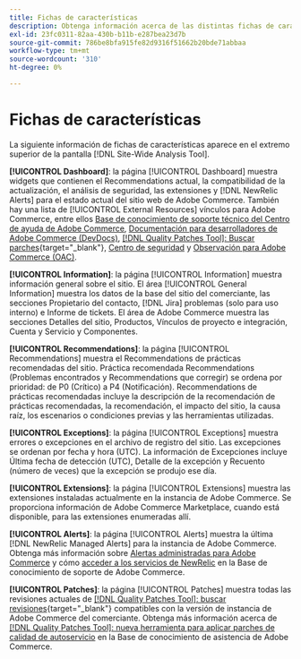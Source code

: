 ```yaml
---
title: Fichas de características
description: Obtenga información acerca de las distintas fichas de características en  [!DNL Site-Wide Analysis Tool]
exl-id: 23fc0311-82aa-430b-b11b-e287bea23d7b
source-git-commit: 786be8bfa915fe82d9316f51662b20bde71abbaa
workflow-type: tm+mt
source-wordcount: '310'
ht-degree: 0%

---
```


# Fichas de características

La siguiente información de fichas de características aparece en el extremo superior de la pantalla [!DNL Site-Wide Analysis Tool].

**[!UICONTROL Dashboard]**: la página [!UICONTROL Dashboard] muestra widgets que contienen el Recommendations actual, la compatibilidad de la actualización, el análisis de seguridad, las extensiones y [!DNL NewRelic Alerts] para el estado actual del sitio web de Adobe Commerce. También hay una lista de [!UICONTROL External Resources] vínculos para Adobe Commerce, entre ellos [Base de conocimiento de soporte técnico del Centro de ayuda de Adobe Commerce](https://experienceleague.adobe.com/docs/commerce-knowledge-base/kb/overview.html), [Documentación para desarrolladores de Adobe Commerce (DevDocs)](https://developer.adobe.com/commerce/docs/), [[!DNL Quality Patches Tool]: Buscar parches](https://experienceleague.adobe.com/tools/commerce-quality-patches/index.html){target="_blank"}, [Centro de seguridad](https://helpx.adobe.com/security.html) y [Observación para Adobe Commerce (OAC)](https://experienceleague.adobe.com/docs/commerce-operations/tools/observation-for-adobe-commerce/intro.html).

**[!UICONTROL Information]**: la página [!UICONTROL Information] muestra información general sobre el sitio.
El área [!UICONTROL General Information] muestra los datos de la base del sitio del comerciante, las secciones Propietario del contacto, [!DNL Jira] problemas (solo para uso interno) e Informe de tickets.
El área de Adobe Commerce muestra las secciones Detalles del sitio, Productos, Vínculos de proyecto e integración, Cuenta y Servicio y Componentes.

**[!UICONTROL Recommendations]**: la página [!UICONTROL Recommendations] muestra el Recommendations de prácticas recomendadas del sitio. Práctica recomendada Recommendations (Problemas encontrados y Recommendations que corregir) se ordena por prioridad: de P0 (Crítico) a P4 (Notificación).
Recommendations de prácticas recomendadas incluye la descripción de la recomendación de prácticas recomendadas, la recomendación, el impacto del sitio, la causa raíz, los escenarios o condiciones previas y las herramientas utilizadas.

**[!UICONTROL Exceptions]**: la página [!UICONTROL Exceptions] muestra errores o excepciones en el archivo de registro del sitio. Las excepciones se ordenan por fecha y hora (UTC).
La información de Excepciones incluye Última fecha de detección (UTC), Detalle de la excepción y Recuento (número de veces) que la excepción se produjo ese día.

**[!UICONTROL Extensions]**: la página [!UICONTROL Extensions] muestra las extensiones instaladas actualmente en la instancia de Adobe Commerce. Se proporciona información de Adobe Commerce Marketplace, cuando está disponible, para las extensiones enumeradas allí.

**[!UICONTROL Alerts]**: la página [!UICONTROL Alerts] muestra la última [!DNL NewRelic Managed Alerts] para la instancia de Adobe Commerce. Obtenga más información sobre [Alertas administradas para Adobe Commerce](https://experienceleague.adobe.com/docs/commerce-knowledge-base/kb/support-tools/managed-alerts/managed-alerts-for-magento-commerce.html) y cómo [acceder a los servicios de NewRelic](https://experienceleague.adobe.com/docs/commerce-knowledge-base/kb/faq/access-new-relic-services.html) en la Base de conocimiento de soporte de Adobe Commerce.

**[!UICONTROL Patches]**: la página [!UICONTROL Patches] muestra todas las revisiones actuales de [[!DNL Quality Patches Tool]: buscar revisiones](https://experienceleague.adobe.com/tools/commerce-quality-patches/index.html){target="_blank"} compatibles con la versión de instancia de Adobe Commerce del comerciante. Obtenga más información acerca de [[!DNL Quality Patches Tool]: nueva herramienta para aplicar parches de calidad de autoservicio](https://experienceleague.adobe.com/docs/commerce-knowledge-base/kb/announcements/commerce-announcements/magento-quality-patches-released-new-tool-to-self-serve-quality-patches.html) en la Base de conocimiento de asistencia de Adobe Commerce.
